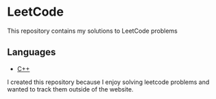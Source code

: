 # LeetCode 

This repository contains my solutions to LeetCode problems

## Languages
- [C++](./C++)


I created this repository because I enjoy solving leetcode problems and wanted to track them outside of the website.
